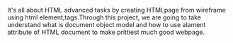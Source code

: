 It's all about HTML advanced tasks by creating HTMLpage from wireframe using html element,tags.Through this project, we are going to take understand what is document object model and how to use alament attribute of HTML document to make prittiest much good webpage.
